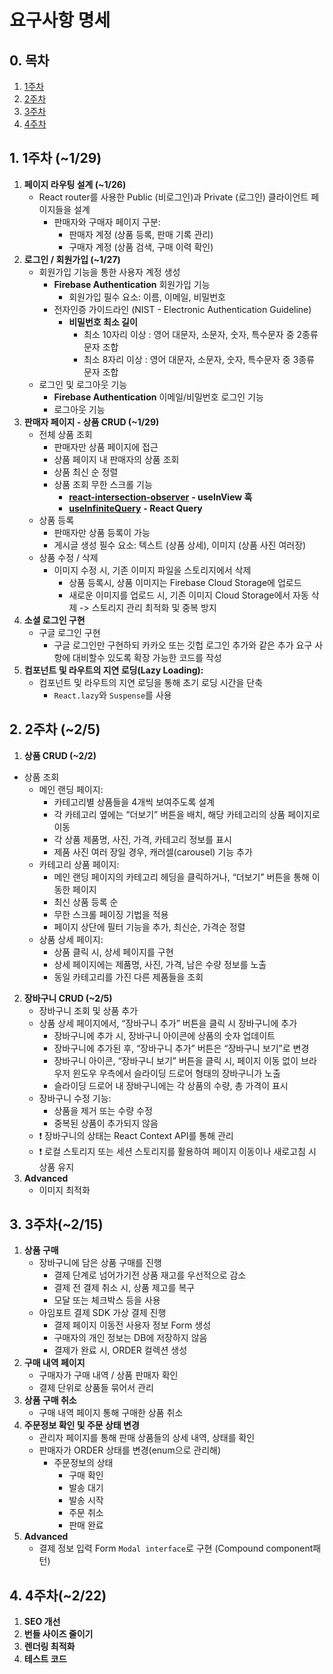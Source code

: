 # 요구사항 명세

## 0. 목차

1. [1주차](details.md#id-1.-1-1-29)
2. [2주차](details.md#id-2.-2-2-5)
3. [3주차](details.md#id-3.-3-2-15)
4. [4주차](details.md#id-4.-4-2-22)

## 1. 1주차 (\~1/29)

1. **페이지 라우팅 설계 (\~1/26)**
   * React router를 사용한 Public (비로그인)과 Private (로그인) 클라이언트 페이지들을 설계
     * 판매자와 구매자 페이지 구분:
       * 판매자 계정 (상품 등록, 판매 기록 관리)
       * 구매자 계정 (상품 검색, 구매 이력 확인)
2. **로그인 / 회원가입 (\~1/27)**
   * 회원가입 기능을 통한 사용자 계정 생성
     * **Firebase Authentication** 회원가입 기능
       * 회원가입 필수 요소: 이름, 이메일, 비밀번호
     * 전자인증 가이드라인 (NIST - Electronic Authentication Guideline)
       * **비밀번호 최소 길이**
         * 최소 10자리 이상 : 영어 대문자, 소문자, 숫자, 특수문자 중 2종류 문자 조합
         * 최소 8자리 이상 : 영어 대문자, 소문자, 숫자, 특수문자 중 3종류 문자 조합
   * 로그인 및 로그아웃 기능
     * **Firebase Authentication** 이메일/비밀번호 로그인 기능
     * 로그아웃 기능
3. **판매자 페이지 - 상품 CRUD (\~1/29)**
   * 전체 상품 조회
     * 판매자만 상품 페이지에 접근
     * 상품 페이지 내 판매자의 상품 조회
     * 상품 최신 순 정렬
     * 상품 조회 무한 스크롤 기능
       * [**react-intersection-observer**](https://www.npmjs.com/package/react-intersection-observer#react-intersection-observer) **- useInView 훅**
       * [**useInfiniteQuery**](https://tanstack.com/query/v4/docs/react/reference/useInfiniteQuery) **- React Query**
   * 상품 등록
     * 판매자만 상품 등록이 가능
     * 게시글 생성 필수 요소: 텍스트 (상품 상세), 이미지 (상품 사진 여러장)
   * 상품 수정 / 삭제
     * 이미지 수정 시, 기존 이미지 파일을 스토리지에서 삭제
       * 상품 등록시, 상품 이미지는 Firebase Cloud Storage에 업로드
       * 새로운 이미지를 업로드 시, 기존 이미지 Cloud Storage에서 자동 삭제 -> 스토리지 관리 최적화 및 중복 방지
4. **소셜 로그인 구현**
   * 구글 로그인 구현
     * 구글 로그인만 구현하되 카카오 또는 깃헙 로그인 추가와 같은 추가 요구 사항에 대비할수 있도록 확장 가능한 코드를 작성
5. **컴포넌트 및 라우트의 지연 로딩(Lazy Loading):**
   * 컴포넌트 및 라우트의 지연 로딩을 통해 초기 로딩 시간을 단축
     * `React.lazy`와 `Suspense`를 사용

## 2. 2주차 (\~2/5)

1. **상품 CRUD (\~2/2)**

* 상품 조회
  * 메인 랜딩 페이지:
    * 카테고리별 상품들을 4개씩 보여주도록 설계
    * 각 카테고리 옆에는 “더보기” 버튼을 배치, 해당 카테고리의 상품 페이지로 이동
    * 각 상품 제품명, 사진, 가격, 카테고리 정보를 표시
    * 제품 사진 여러 장일 경우, 캐러셀(carousel) 기능 추가
  * 카테고리 상품 페이지:
    * 메인 랜딩 페이지의 카테고리 헤딩을 클릭하거나, “더보기” 버튼을 통해 이동한 페이지
    * 최신 상품 등록 순
    * 무한 스크롤 페이징 기법을 적용
    * 페이지 상단에 필터 기능을 추가, 최신순, 가격순 정렬
  * 상품 상세 페이지:
    * 상품 클릭 시, 상세 페이지를 구현
    * 상세 페이지에는 제품명, 사진, 가격, 남은 수량 정보를 노출
    * 동일 카테고리를 가진 다른 제품들을 조회

2. **장바구니 CRUD (\~2/5)**
   * 장바구니 조회 및 상품 추가
   * 상품 상세 페이지에서, “장바구니 추가” 버튼을 클릭 시 장바구니에 추가
     * 장바구니에 추가 시, 장바구니 아이콘에 상품의 숫자 업데이트
     * 장바구니에 추가된 후, “장바구니 추가” 버튼은 “장바구니 보기”로 변경
     * 장바구니 아이콘, “장바구니 보기” 버튼을 클릭 시, 페이지 이동 없이 브라우저 윈도우 우측에서 슬라이딩 드로어 형태의 장바구니가 노출
     * 슬라이딩 드로어 내 장바구니에는 각 상품의 수량, 총 가격이 표시
   * 장바구니 수정 기능:
     * 상품을 제거 또는 수량 수정
     * 중복된 상품이 추가되지 않음
   * ❗️ 장바구니의 상태는 React Context API를 통해 관리
   * ❗️ 로컬 스토리지 또는 세션 스토리지를 활용하여 페이지 이동이나 새로고침 시 상품 유지
3. **Advanced**
   * 이미지 최적화

## 3. 3주차(\~2/15)

1. **상품 구매**
   * 장바구니에 담은 상품 구매를 진행
     * 결제 단계로 넘어가기전 상품 재고를 우선적으로 감소
     * 결제 전 결제 취소 시, 상품 제고를 복구
     * 모달 또는 체크박스 등을 사용
   * 아임포트 결제 SDK 가상 결제 진행
     * 결제 페이지 이동전 사용자 정보 Form 생성
     * 구매자의 개인 정보는 DB에 저장하지 않음
     * 결제가 완료 시, ORDER 컬렉션 생성
2. **구매 내역 페이지**
   * 구매자가 구매 내역 / 상품 판매자 확인
   * 결제 단위로 상품들 묶어서 관리
3. **상품 구매 취소**
   * 구매 내역 페이지 통해 구매한 상품 취소
4. **주문정보 확인 및 주문 상태 변경**
   * 관리자 페이지를 통해 판매 상품들의 상세 내역, 상태를 확인
   * 판매자가 ORDER 상태를 변경(enum으로 관리해)
     * 주문정보의 상태
       * 구매 확인
       * 발송 대기
       * 발송 시작
       * 주문 취소
       * 판매 완료
5. **Advanced**
   * 결제 정보 입력 Form `Modal interface`로 구현 (Compound component패턴)

## 4. 4주차(\~2/22)

1. **SEO 개선**
2. **번들 사이즈 줄이기**
3. **렌더링 최적화**
4. **테스트 코드**

